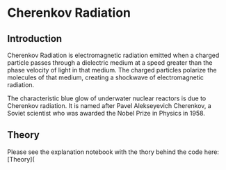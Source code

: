 # Cherenkov Radiation

## Introduction

Cherenkov Radiation is electromagnetic radiation emitted when a charged particle passes through a dielectric medium at a speed greater than the phase velocity of light in that medium. The charged particles polarize the molecules of that medium, creating a shockwave of electromagnetic radiation.

The characteristic blue glow of underwater nuclear reactors is due to Cherenkov radiation. It is named after Pavel Alekseyevich Cherenkov, a Soviet scientist who was awarded the Nobel Prize in Physics in 1958.

## Theory

Please see the explanation notebook with the thory behind the code here: [Theory](